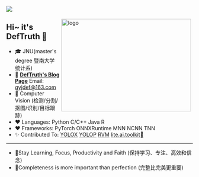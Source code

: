 <!--
**DefTruth/DefTruth** is a ✨ _special_ ✨ repository because its `README.md` (this file) appears on your GitHub profile.

Here are some ideas to get you started:

- 🔭 I’m currently working on ...
- 🌱 I’m currently learning ...
- 👯 I’m looking to collaborate on ...
- 🤔 I’m looking for help with ...
- 💬 Ask me about ...
- 📫 How to reach me: ...
- 😄 Pronouns: ...
- ⚡ Fun fact: ...
-->

![](https://github.com/DefTruth/lite.ai.toolkit/blob/main/docs/resources/lite.ai.toolkit-roadmap-v0.1.png)


<img src="https://github-readme-stats.vercel.app/api?username=DefTruth&show_icons=true" alt="logo" height="250" width="350" align="right" style="margin: 5px; margin-bottom: 0px;" />  

## Hi~ it's DefTruth 👋 
- 🎓 JNU(master's degree 暨南大学 统计系)
- 📖 [**DefTruth's Blog Page**](https://www.zhihu.com/column/c_1360887484541452288) Email: qyjdef@163.com
- 🔭 Computer Vision (检测/分割/抠图/识别/目标跟踪)
- ❤  Languages: Python C/C++ Java R
- ❤  Frameworks: PyTorch ONNXRuntime MNN NCNN TNN
- ✨ Contributed To: [YOLOX](https://github.com/Megvii-BaseDetection/YOLOX) [YOLOP](https://github.com/hustvl/YOLOP) [RVM](https://github.com/PeterL1n/RobustVideoMatting) [lite.ai.toolkit🚀](https://github.com/DefTruth/lite.ai.toolkit)

---- 
* 🍅Stay Learning, Focus, Productivity and Faith (保持学习、专注、高效和信念)
* 🍅Completeness is more important than perfection (完整比完美更重要)

<!----- 
 ![](https://visitor-badge.laobi.icu/badge?page_id=DefTruth.DefTruth)
<div align='center'>
  <img src="https://github-profile-trophy.vercel.app/?username=DefTruth&theme=flat" alt="logo" height="160" align="left" style="margin: auto; margin-bottom: 20px;" /> 
</div>   
----->

